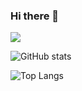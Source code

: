 ### Hi there 👋

![](https://visitor-badge.laobi.icu/badge?page_id=AshWattsAshWatts)


![GitHub stats](https://github-readme-stats.vercel.app/api?username=AshWatts&show_icons=true&theme=midnight-purple)


![Top Langs](https://github-readme-stats.vercel.app/api/top-langs/?username=AshWatts&theme=midnight-purple)
